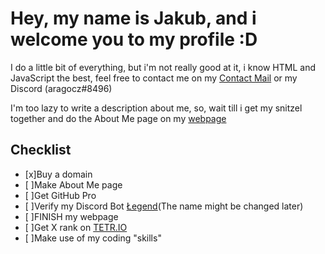# Hey, my name is Jakub, and i welcome you to my profile :D

I do a little bit of everything, but i'm not really good at it, i know HTML and JavaScript the best, feel free to contact me on my [Contact Mail](mailto:contact@aragocz.com) or my Discord (aragocz#8496)

I'm too lazy to write a description about me, so, wait till i get my snitzel together and do the About Me page on my [webpage](http://aragocz.com)

## Checklist

- [x]Buy a domain
- [ ]Make About Me page
- [ ]Get GitHub Pro
- [ ]Verify my Discord Bot [Łegend](http://aragocz.com/legendbot%20subdomain/homepage.html)(The name might be changed later)
- [ ]FINISH my webpage
- [ ]Get X rank on [TETR.IO](https://tetr.io)
- [ ]Make use of my coding "skills"
